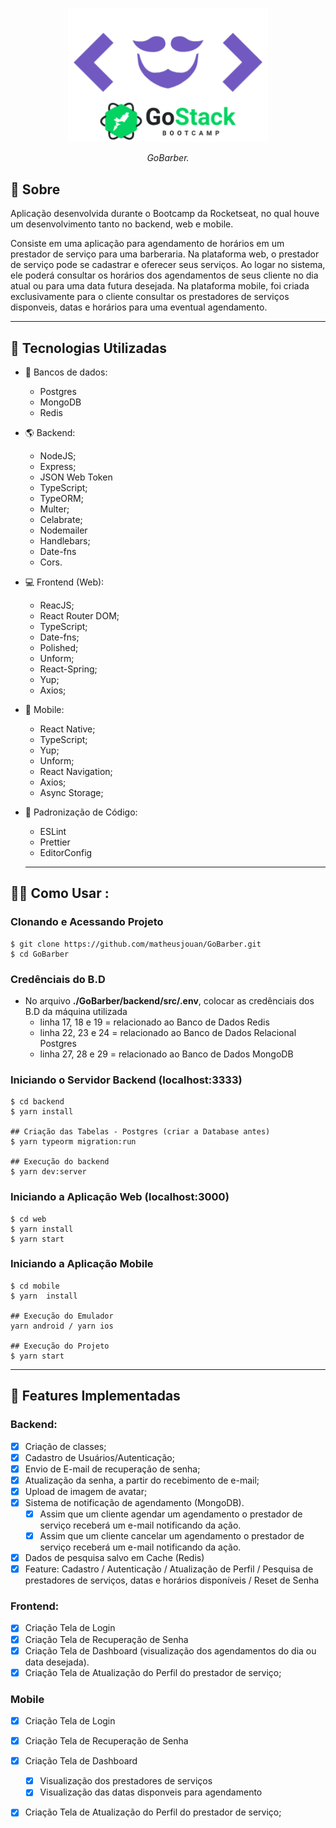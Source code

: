 

<p align="center">
<img src="https://github.com/matheusjouan/GoBarber/blob/master/GoBarber.png" width="320px"/>
<p align="center"><i>GoBarber.</i></p>
</p>


## 📔 Sobre

Aplicação desenvolvida durante o Bootcamp da Rocketseat, no qual houve um desenvolvimento tanto no backend, web e mobile.

Consiste em uma aplicação para agendamento de horários em um prestador de serviço para uma barberaria.
Na plataforma web, o prestador de serviço pode se cadastrar e oferecer seus serviços. Ao logar no sistema, ele poderá consultar os horários dos agendamentos de seus cliente no dia atual ou para uma data futura desejada.
Na plataforma mobile, foi criada exclusivamente para o cliente consultar os prestadores de serviços disponveis, datas e horários para uma eventual agendamento.

---

## :rocket: Tecnologias Utilizadas

- :floppy_disk: Bancos de dados:
  - Postgres
  - MongoDB
  - Redis

- 🌎 Backend:
  - NodeJS;
  - Express;
  - JSON Web Token
  - TypeScript;
  - TypeORM;
  - Multer;
  - Celabrate;
  - Nodemailer
  - Handlebars;
  - Date-fns
  - Cors.
  
- 💻 Frontend (Web):
  - ReacJS;
  - React Router DOM;
  - TypeScript;
  - Date-fns;
  - Polished;
  - Unform;
  - React-Spring;
  - Yup;
  - Axios;
  
- 📱  Mobile:
  - React Native;
  - TypeScript;
  - Yup;
  - Unform;
  - React Navigation;
  - Axios;
  - Async Storage;
  
- 📔 Padronização de Código:
  - ESLint
  - Prettier
  - EditorConfig
  
  ---
  
## 👨‍💻️ Como Usar  :

    
### Clonando e Acessando Projeto
```shell
$ git clone https://github.com/matheusjouan/GoBarber.git
$ cd GoBarber
```

### Credênciais do B.D
 - No arquivo **./GoBarber/backend/src/.env**, colocar as credênciais dos B.D da máquina utilizada
    - linha 17, 18 e 19 = relacionado ao Banco de Dados Redis
    - linha 22, 23 e 24 = relacionado ao Banco de Dados Relacional Postgres
    - linha 27, 28 e 29 = relacionado ao Banco de Dados MongoDB

### Iniciando o Servidor Backend (localhost:3333)
```shell
$ cd backend
$ yarn install

## Criação das Tabelas - Postgres (criar a Database antes)
$ yarn typeorm migration:run

## Execução do backend
$ yarn dev:server
```

### Iniciando a Aplicação Web (localhost:3000)
```shell
$ cd web
$ yarn install
$ yarn start
```

### Iniciando a Aplicação Mobile
```shell
$ cd mobile
$ yarn  install

## Execução do Emulador
yarn android / yarn ios

## Execução do Projeto
$ yarn start
```

---

## :hammer: Features Implementadas

### Backend:

  - [x] Criação de classes;
  - [x] Cadastro de Usuários/Autenticação;
  - [x] Envio de E-mail de recuperação de senha;
  - [x] Atualização da senha, a partir do recebimento de e-mail;
  - [x] Upload de imagem de avatar;
  - [x] Sistema de notificação de agendamento (MongoDB). 
     - [x] Assim que um cliente agendar um agendamento o prestador de serviço receberá um e-mail notificando da ação.
     - [x] Assim que um cliente cancelar um agendamento o prestador de serviço receberá um e-mail notificando da ação.
  - [x] Dados de pesquisa salvo em Cache (Redis)
  - [x] Feature: Cadastro / Autenticação / Atualização de Perfil / Pesquisa de prestadores de serviços, datas e horários disponíveis / Reset de Senha 

### Frontend:
  - [x] Criação Tela de Login
  - [x] Criação Tela de Recuperação de Senha
  - [x] Criação Tela de Dashboard (visualização dos agendamentos do dia ou data desejada).
  - [x] Criação Tela de Atualização do Perfil do prestador de serviço;

### Mobile

  - [x] Criação Tela de Login
  - [x] Criação Tela de Recuperação de Senha
  - [x] Criação Tela de Dashboard
     - [x] Visualização dos prestadores de serviços
     - [x] Visualização das datas disponveis para agendamento
  - [x] Criação Tela de Atualização do Perfil do prestador de serviço;
  
